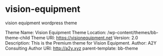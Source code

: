 # vision-equipment
vision equipment wordpress theme

Theme Name: Vision Equipment
Theme Location: /wp-content/themes/bb-theme-child
Theme URI: https://visionequipment.net
Version: 2.0
Description: This is the Premium theme for Vision Equipment.
Author: A2Y Consulting
Author URI: http://a2y.xyz
parent-template: bb-theme
